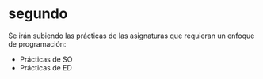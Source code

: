 # segundo

Se irán subiendo las prácticas de las asignaturas que requieran un enfoque de programación:

- Prácticas de SO
- Prácticas de ED
